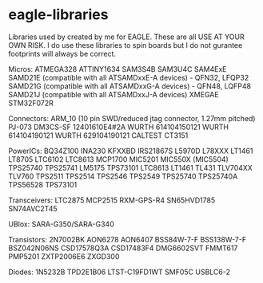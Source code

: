 # eagle-libraries
Libraries used by created by me for EAGLE. These are all USE AT YOUR OWN RISK. I do use these libraries to spin boards but I do not gurantee footprints will always be correct.


Micros:
ATMEGA328
ATTINY1634
SAM3S4B
SAM3U4C
SAM4ExE
SAMD21E (compatible with all ATSAMDxxE-A devices) - QFN32, LFQP32
SAMD21G (compatible with all ATSAMDxxG-A devices) - QFN48, LQFP48
SAMD21J (compatible with all ATSAMDxxJ-A devices)
XMEGAE
STM32F072R

Connectors:
ARM_10 (10 pin SWD/reduced jtag connector, 1.27mm pitched)
PJ-073
DM3CS-SF
12401610E4#2A
WURTH 614104150121
WURTH 614104190121
WURTH 629104190121
CALTEST CT3151


PowerICs:
BQ34Z100
INA230
KFXXBD
IRS21867S
L5970D
L78XXX
LT1461
LT8705
LTC6102
LTC8613
MCP1700
MIC5201
MIC550X (MIC5504)
TPS25740
TPS25741
LM5175
TPS73101
LTC8613
LT1461
TL431
TLV704XX
TLV760
TPS2511
TPS2514
TPS2546
TPS2549
TPS25740
TPS25740A
TPS56528
TPS73101

Transceivers:
LTC2875
MCP2515
RXM-GPS-R4
SN65HVD1785
SN74AVC2T45

UBlox:
SARA-G350/SARA-G340

Transistors:
2N7002BK
AON6278
AON6407
BSS84W-7-F
BSS138W-7-F
BSZ042N06NS
CSD17578Q3A
CSD17483F4
DMG6602SVT
FMMT617
PMP5201
ZXTP2006E6
ZXGD300


Diodes:
1N5232B
TPD2E1B06
LTST-C19FD1WT
SMF05C
USBLC6-2
